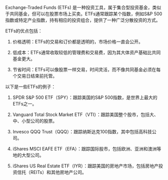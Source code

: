 

Exchange-Traded Funds (ETFs) 是一种投资工具，属于集合型投资基金，类似于共同基金，但可以在股票市场上买卖。ETFs通常跟踪某个指数，例如S&P 500指数或特定产业指数，持有相应的投资组合，提供了一种广泛分散投资的方式。

ETFs的优点包括：

1. 价格透明：ETFs的交易和订价都是透明的，市场价格一直会公开。

2. 低成本：ETFs通常收取较低的管理费和交易费，因为其大体资产基础比共同基金更大。

3. 节省时间：ETFs可以像股票一样交易，时间灵活，而不像共同基金必须在每个交易日结束前托管。

以下是一些ETFs的例子：

1. SPDR S&P 500 ETF（SPY）：跟踪美国的S&P 500指数，是世界上最大的ETFs之一。

2. Vanguard Total Stock Market ETF（VTI）：跟踪美国整个股市，包括大、中、小型公司的股票。

3. Invesco QQQ Trust（QQQ）：跟踪纳斯达克100指数，其中包括高科技公司。

4. iShares MSCI EAFE ETF（EFA）：跟踪国际股市，包括欧洲、亚洲和澳洲等地的大型公司。

5. iShares US Real Estate ETF（IYR）：跟踪美国的房地产市场，包括房地产投资信托（REITs）和其他房地产公司。